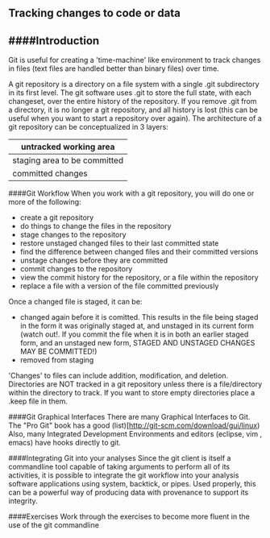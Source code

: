 Tracking changes to code or data
-

####Introduction
-
Git is useful for creating a 'time-machine' like environment to track changes in files (text files
are handled better than binary files) over time.

A git repository is a directory on a file system with a single .git subdirectory in its first level.  The git software uses .git
to store the full state, with each changeset, over the entire history of the repository.  If you remove .git from a directory,
it is no longer a git repository, and all history is lost (this can be useful when you want to start a repository over again).
The architecture of a git repository can be conceptualized in 3 layers:

| untracked working area   |
| ------------- |
| staging area to be committed      |
| committed changes      |

####Git Workflow
When you work with a git repository, you will do one or more of the following:
  + create a git repository
  + do things to change the files in the repository
  + stage changes to the repository
  + restore unstaged changed files to their last committed state
  + find the difference between changed files and their committed versions
  + unstage changes before they are committed
  + commit changes to the repository
  + view the commit history for the repository, or a file within the repository
  + replace a file with a version of the file committed previously

Once a changed file is staged, it can be:

  + changed again before it is comitted. This results in the file being staged in the form it was originally staged at, and unstaged in its current form
  (watch out!.  If you commit the file when it is in both an earlier staged form, and an unstaged new form, STAGED AND UNSTAGED CHANGES MAY BE COMMITTED!)
  + removed from staging

'Changes' to files can include addition, modification, and deletion.
Directories are NOT tracked in a git repository unless there is a file/directory within the directory to track. If you want to store empty directories
place a .keep file in them.

####Git Graphical Interfaces
There are many Graphical Interfaces to Git.  The "Pro Git" book has a good (list)[http://git-scm.com/download/gui/linux)
Also, many Integrated Development Environments and editors (eclipse, vim , emacs) have hooks directly to git.

####Integrating Git into your analyses
Since the git client is itself a commandline tool capable of taking arguments to perform all of its activities, it is possible to integrate the git workflow
into your analysis software applications using system, backtick, or pipes.  Used properly, this can be a powerful way of producing data with provenance
to support its integrity.

####Exercises
Work through the exercises to become more fluent in the use of the git commandline
